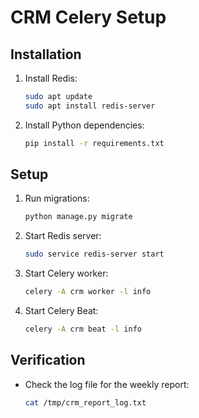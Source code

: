# CRM Celery Setup

## Installation
1. Install Redis:
   ```bash
   sudo apt update
   sudo apt install redis-server
   ```
2. Install Python dependencies:
   ```bash
   pip install -r requirements.txt
   ```

## Setup
1. Run migrations:
   ```bash
   python manage.py migrate
   ```
2. Start Redis server:
   ```bash
   sudo service redis-server start
   ```
3. Start Celery worker:
   ```bash
   celery -A crm worker -l info
   ```
4. Start Celery Beat:
   ```bash
   celery -A crm beat -l info
   ```

## Verification
- Check the log file for the weekly report:
  ```bash
  cat /tmp/crm_report_log.txt
  ```
